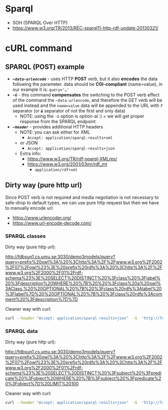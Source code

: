 # Sparql

+ SOH (SPARQL Over HTTP)
+ https://www.w3.org/TR/2013/REC-sparql11-http-rdf-update-20130321/

# cURL command

## SPARQL (POST) example

+ ***`—data-urlencode`*** - uses HTTP **POST** verb, but it also **encodes** the data following the parameter. data should be **CGI-compliant** (name=value), in our example it is: `query='…'`
+ ***`-G`*** - this command **compensates** the switching to the POST verb effect of the command the `—data-urlencode`, and therefore the GET verb will be used instead and the `name=value` data will be appended to the URL with ***`?`*** separator (or ***`&`*** separator of not the first and only data)
  + NOTE: using the `-G` option is option-al :) = we will get proper response from the SPARQL endpoint
+ ***`—header`*** - provides additional HTTP headers
  + NOTE: you can ask either for XML
    + `Accept: application/sparql-results+xml`
  + or JSON
    + `Accept: application/sparql-results+json`
  + Extra info:
    + https://www.w3.org/TR/rdf-sparql-XMLres/
    + https://www.w3.org/2001/03mr/rdf_mt
      + `application/rdf+xml`

## Dirty way (pure http url)

Since POST verb is not required and media negotiation is not necessary to safe-drop to default types, we can use pure http request but then we have to manually encode url:

+ https://www.urlencoder.org/
+ https://www.url-encode-decode.com/

### SPARQL classes

Dirty way (pure http url): 

http://fdbsun1.cs.umu.se:3030/demo3models/query?query=prefix%20owl%3A%20%3Chttp%3A%2F%2Fwww.w3.org%2F2002%2F07%2Fowl%23%3E%20prefix%20rdfs%3A%20%3Chttp%3A%2F%2Fwww.w3.org%2F2000%2F01%2Frdf-schema%23%3E%20SELECT%20DISTINCT%20%3Fclass%20%3Flabel%20%3Fdescription%20WHERE%20%7B%20%20%3Fclass%20a%20owl%3AClass.%20%20OPTIONAL%20%7B%20%3Fclass%20rdfs%3Alabel%20%3Flabel%7D%20%20OPTIONAL%20%7B%20%3Fclass%20rdfs%3Acomment%20%3Fdescription%7D%7D

Cleaner way with curl:

```sh
curl --header "Accept: application/sparql-results+json"  -G  'http://fdbsun1.cs.umu.se:3030/demo3models/query' --data-urlencode query='prefix owl: <http://www.w3.org/2002/07/owl#> prefix rdfs: <http://www.w3.org/2000/01/rdf-schema#> SELECT DISTINCT ?class ?label ?description WHERE {  ?class a owl:Class.  OPTIONAL { ?class rdfs:label ?label}  OPTIONAL { ?class rdfs:comment ?description}}'
```

### SPARQL data

Dirty way (pure http url):

http://fdbsun1.cs.umu.se:3030/demo3models/query?query=prefix%20owl%3A%20%3Chttp%3A%2F%2Fwww.w3.org%2F2002%2F07%2Fowl%23%3E%20prefix%20rdfs%3A%20%3Chttp%3A%2F%2Fwww.w3.org%2F2000%2F01%2Frdf-schema%23%3E%20SELECT%20DISTINCT%20%3Fsubject%20%3Fpredicate%20%3Fobject%20WHERE%20%7B%3Fsubject%20%3Fpredicate%20%3Fobject%7D%20LIMIT%20100

Cleaner way with curl:

```sh
curl --header "Accept: application/sparql-results+json"  -G  'http://fdbsun1.cs.umu.se:3030/demo3models/query' --data-urlencode query='prefix owl: <http://www.w3.org/2002/07/owl#> prefix rdfs: <http://www.w3.org/2000/01/rdf-schema#> SELECT DISTINCT ?subject ?predicate ?object WHERE {?subject ?predicate ?object} LIMIT 100'
```